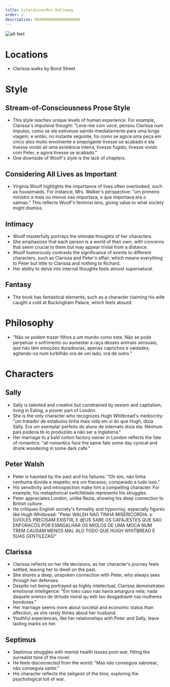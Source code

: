 ```yaml
---
title: Literature/Mrs Dalloway
order: 2
description: KKKKKKKKKKKKKKKKKKKK
---
```


![alt text](image.png)

# Locations

- Clarissa walks by Bond Street.

# Style

## Stream-of-Consciousness Prose Style

- This style reaches unique levels of human experience. For example, Clarissa's impulsive thought: "Leve-me com você, pensou Clarissa num impulso, como se ele estivesse saindo imediatamente para uma longa viagem; e então, no instante seguinte, foi como se agora uma peça em cinco atos muito envolvente e empolgante tivesse se acabado e ela tivesse vivido ali uma existência inteira, tivesse fugido, tivesse vivido com Peter, e agora tivesse se acabado."
- One downside of Woolf's style is the lack of chapters.

## Considering All Lives as Important

- Virginia Woolf highlights the importance of lives often overlooked, such as housemaids. For instance, Mrs. Walker's perspective: "um primeiro ministro a mais ou menos nao importava, o que importava era o salmao." This reflects Woolf's feminist lens, giving value to what society might dismiss.

## Intimacy

- Woolf masterfully portrays the intimate thoughts of her characters.
- She emphasizes that each person is a world of their own, with concerns that seem crucial to them but may appear trivial from a distance.
- Woolf humorously contrasts the significance of events to different characters, such as Clarissa and Peter's affair, which means everything to Peter but little to Clarissa and nothing to Richard.
- Her ability to delve into internal thoughts feels almost supernatural.

## Fantasy

- The book has fantastical elements, such as a character claiming his wife caught a cold at Buckingham Palace, which feels absurd.

# Philosophy

- "Não se podem trazer filhos a um mundo como este. Não se pode perpetuar o sofrimento ou aumentar a raça desses animais sensuais, que não têm emoções duradouras, apenas caprichos e vaidades, agitando-os num turbilhão ora de um lado, ora de outro."

# Characters

## Sally

- Sally is talented and creative but constrained by sexism and capitalism, living in Ealing, a poorer part of London.
- She is the only character who recognizes Hugh Whitbread's mediocrity: "um tratador de estabulos tinha mais vida em si do que Hugh, dizia Sally. Era um exemplar perfeito do aluno de internato dizia ela. Nenhum país poderia tê-lo produzido a não ser a Inglaterra."
- Her marriage to a bald cotton factory owner in London reflects the fate of romantics: "all romantics face the same fate some day cynical and drunk wondering in some dark cafe."

## Peter Walsh

- Peter is haunted by the past and his failures: "Oh sim, não tinha nenhuma dúvida a respeito; era um fracasso, comparado a tudo isso."
- His sensitivity and introspection make him a compelling character. For example, his metaphorical switchblade represents his struggles.
- Peter appreciates London, unlike Rezia, showing his deep connection to British culture.
- He critiques English society's formality and hypocrisy, especially figures like Hugh Whitbread: "Peter WALSH NAO TINHA MISERICORDIA. o SVIOLES PRECISAM EXISTIR, E dEUS SABE OS CAFAJESTES QUE SAO ENFORACOS POR ESMIGALHAR OS MIOLOS DE UMA MOCA NUM TREM CAUSAM MENOS MAL ALO TODO QUE HUGH WHITBREAD E SUAS GENTILEZAS!"

## Clarissa

- Clarissa reflects on her life decisions, as her character's journey feels settled, leaving her to dwell on the past.
- She shares a deep, unspoken connection with Peter, who always sees through her defenses.
- Despite not being portrayed as highly intellectual, Clarissa demonstrates emotional intelligence: "Em toeo caso nao havia amargura nela; nada daquele snenso de dirtude moral qu eeh tao desgadravel nas mulheres bondosas."
- Her marriage seems more about societal and economic status than affection, as she rarely thinks about her husband.
- Youthful experiences, like her relationships with Peter and Sally, leave lasting marks on her.

## Septimus

- Septimus struggles with mental health issues post-war, fitting the surrealist tone of the novel.
- He feels disconnected from the world: "Mas não conseguia saborear, não conseguia sentir."
- His character reflects the zeitgeist of the time, exploring the psychological toll of war.


